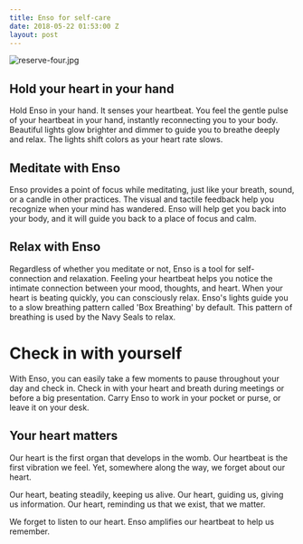 ```yaml
---
title: Enso for self-care
date: 2018-05-22 01:53:00 Z
layout: post
---
```




![reserve-four.jpg](/uploads/reserve-four.jpg)

## Hold your heart in your hand

Hold Enso in your hand. It senses your heartbeat. You feel the gentle pulse of your heartbeat in your hand, instantly reconnecting you to your body. Beautiful lights glow brighter and dimmer to guide you to breathe deeply and relax. The lights shift colors as your heart rate slows.

## Meditate with Enso 

Enso provides a point of focus while meditating, just like your breath, sound, or a candle in other practices. The visual and tactile feedback help you recognize when your mind has wandered. Enso will help get you back into your body, and it will guide you back to a place of focus and calm. 

## Relax with Enso

Regardless of whether you meditate or not, Enso is a tool for self-connection and relaxation. Feeling your heartbeat helps you notice the intimate connection between your mood, thoughts, and heart. When your heart is beating quickly, you can consciously relax. Enso's lights guide you to a slow breathing pattern called 'Box Breathing' by default. This pattern of breathing is used by the Navy Seals to relax. 

# Check in with yourself

With Enso, you can easily take a few moments to pause throughout your day and check in. Check in with your heart and breath during meetings or before a big presentation. Carry Enso to work in your pocket or purse, or leave it on your desk. 

## Your heart matters 

Our heart is the first organ that develops in the womb. Our heartbeat is the first vibration we feel. Yet, somewhere along the way, we forget about our heart. 

Our heart, beating steadily, keeping us alive. Our heart, guiding us, giving us information. Our heart, reminding us that we exist, that we matter.

We forget to listen to our heart. Enso amplifies our heartbeat to help us remember. 

